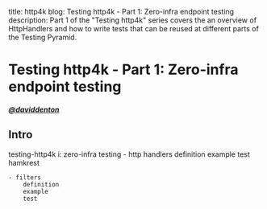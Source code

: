 title: http4k blog: Testing http4k - Part 1: Zero-infra endpoint testing
description: Part 1 of the "Testing http4k" series covers the an overview of HttpHandlers and how to write tests that can be reused at different parts of the Testing Pyramid.

# Testing http4k - Part 1: Zero-infra endpoint testing

##### [@daviddenton][github] 

## Intro
testing-http4k i: zero-infra testing
    - http handlers 
        definition
        example 
        test
        hamkrest
        
    - filters
        definition
        example
        test

[github]: http://github.com/daviddenton
[http4k]: https://http4k.org

